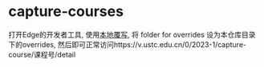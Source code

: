 # capture-courses

打开Edge的开发者工具, 使用[本地覆写](https://learn.microsoft.com/en-us/microsoft-edge/devtools-guide-chromium/javascript/overrides), 将 folder for overrides 设为本仓库目录下的overrides, 然后即可正常访问https://v.ustc.edu.cn/0/2023-1/capture-course/课程号/detail